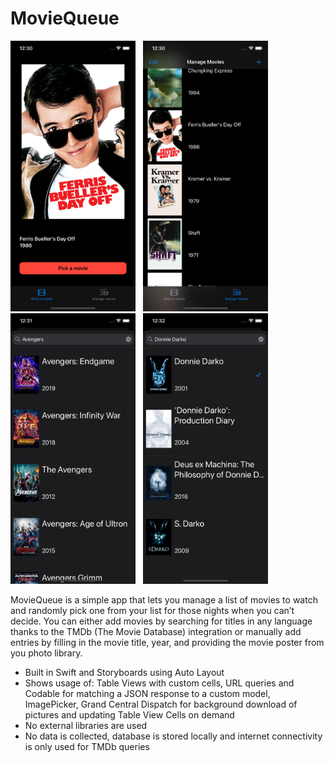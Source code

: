 # MovieQueue

<img src="Screenshots/screen1.png" width="200"> &nbsp; <img src="Screenshots/screen2.png" width="200"> &nbsp; <img src="Screenshots/screen3.png" width="200"> &nbsp; <img src="Screenshots/screen4.png" width="200">


MovieQueue is a simple app that lets you manage a list of movies to watch and randomly pick one from your list for those nights when you can’t decide.
You can either add movies by searching for titles in any language thanks to the TMDb (The Movie Database) integration or manually add entries by filling in the movie title, year, and providing the movie poster from you photo library.

* Built in Swift and Storyboards using Auto Layout
* Shows usage of: Table Views with custom cells, URL queries and Codable for matching a JSON response to a custom model, ImagePicker, Grand Central Dispatch for background download of pictures and updating Table View Cells on demand
* No external libraries are used
* No data is collected, database is stored locally and internet connectivity is only used for TMDb queries
